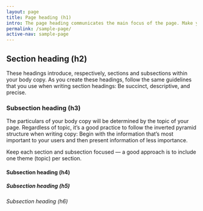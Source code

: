 ```yaml
---
layout: page
title: Page heading (h1)
intro: The page heading communicates the main focus of the page. Make your page heading descriptive and keep it succinct.
permalink: /sample-page/
active-nav: sample-page
---
```


## Section heading (h2)

These headings introduce, respectively, sections and subsections within your body copy. As you create these headings, follow the same guidelines that you use when writing section headings: Be succinct, descriptive, and precise.

### Subsection heading (h3)

The particulars of your body copy will be determined by the topic of your page. Regardless of topic, it’s a good practice to follow the inverted pyramid structure when writing copy: Begin with the information that’s most important to your users and then present information of less importance.

Keep each section and subsection focused — a good approach is to include one theme (topic) per section.

#### Subsection heading (h4)

##### Subsection heading (h5)

###### Subsection heading (h6)
